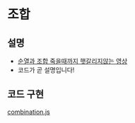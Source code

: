 # 조합
## 설명
- [순열과 조합 죽을때까지 햇갈리지않는 영상](https://www.youtube.com/watch?v=1I6fAgEOPt4)
- 코드가 곧 설명입니다!

## 코드 구현
[combination.js](./combination.js)